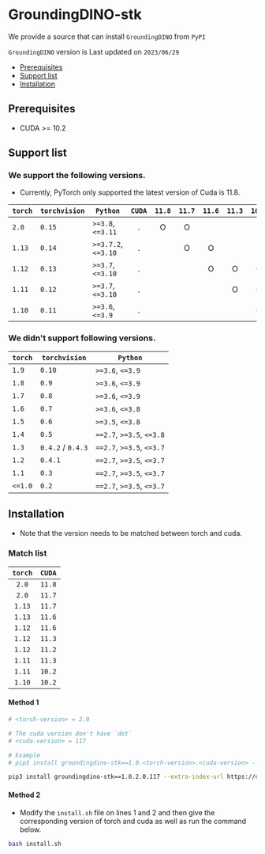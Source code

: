 # GroundingDINO-stk

We provide a source that can install `GroundingDINO` from `PyPI`

`GroundingDINO` version is Last updated on `2023/06/29`

* [Prerequisites](#prerequisites)
* [Support list](#support-list)
* [Installation](#installation)

## Prerequisites
* CUDA >= 10.2

## Support list

### We support the following versions.

* Currently, PyTorch only supported the latest version of Cuda is 11.8.

| `torch`            | `torchvision`      | `Python`                  | `CUDA` | `11.8` | `11.7` | `11.6` | `11.3` | `10.2` | 
| ------------------ | ------------------ | ------------------------- | :----: | :----: | :----: | :----: | :----: | :----: |
| `2.0`              | `0.15`             | `>=3.8`, `<=3.11`         |    .   |    O   |   O    |        |        |        |
| `1.13`             | `0.14`             | `>=3.7.2`, `<=3.10`       |    .   |        |   O    |   O    |        |        |
| `1.12`             | `0.13`             | `>=3.7`, `<=3.10`         |    .   |        |        |   O    |    O   |    O   |
| `1.11`             | `0.12`             | `>=3.7`, `<=3.10`         |    .   |        |        |        |    O   |    O   |
| `1.10`             | `0.11`             | `>=3.6`, `<=3.9`          |    .   |        |        |        |        |    O   |

### We didn't support following versions.

| `torch`            | `torchvision`      | `Python`                  |
| ------------------ | ------------------ | ------------------------- |
| `1.9`              | `0.10`             | `>=3.6`, `<=3.9`          |
| `1.8`              | `0.9`              | `>=3.6`, `<=3.9`          |
| `1.7`              | `0.8`              | `>=3.6`, `<=3.9`          |
| `1.6`              | `0.7`              | `>=3.6`, `<=3.8`          |
| `1.5`              | `0.6`              | `>=3.5`, `<=3.8`          |
| `1.4`              | `0.5`              | `==2.7`, `>=3.5`, `<=3.8` |
| `1.3`              | `0.4.2` / `0.4.3`  | `==2.7`, `>=3.5`, `<=3.7` |
| `1.2`              | `0.4.1`            | `==2.7`, `>=3.5`, `<=3.7` |
| `1.1`              | `0.3`              | `==2.7`, `>=3.5`, `<=3.7` |
| `<=1.0`            | `0.2`              | `==2.7`, `>=3.5`, `<=3.7` |

## Installation

* Note that the version needs to be matched between torch and cuda.

### Match list

| `torch` | `CUDA` |
| :-----: | :----: |
|  `2.0`  | `11.8` |
|  `2.0`  | `11.7` |
| `1.13`  | `11.7` |
| `1.13`  | `11.6` |
| `1.12`  | `11.6` |
| `1.12`  | `11.3` |
| `1.12`  | `11.2` |
| `1.11`  | `11.3` |
| `1.11`  | `10.2` |
| `1.10`  | `10.2` |


#### Method 1
```bash
# <torch-version> = 2.0

# The cuda version don't have `dot`
# <cuda-version> = 117

# Example
# pip3 install groundingdino-stk==1.0.<torch-version>.<cuda-version> --extra-index-url https://download.pytorch.org/whl/cu<cuda-version>

pip3 install groundingdino-stk==1.0.2.0.117 --extra-index-url https://download.pytorch.org/whl/cu117
```

#### Method 2

* Modify the `install.sh` file on lines 1 and 2 and then give the corresponding version of torch and cuda as well as run the command below.
```bash
bash install.sh
```